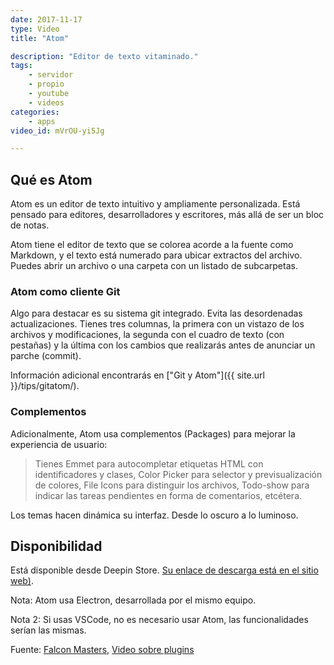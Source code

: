 ```yaml
---
date: 2017-11-17
type: Video
title: "Atom"

description: "Editor de texto vitaminado."
tags:
    - servidor
    - propio
    - youtube
    - videos
categories:
    - apps
video_id: mVrOU-yi5Jg

---
```

<!--more-->

## Qué es Atom

Atom es un editor de texto intuitivo y ampliamente personalizada. Está pensado para editores, desarrolladores y escritores, más allá de ser un bloc de notas.

Atom tiene el editor de texto que se colorea acorde a la fuente como Markdown, y el texto está numerado para ubicar extractos del archivo. Puedes abrir un archivo o una carpeta con un listado de subcarpetas.

### Atom como cliente Git

Algo para destacar es su sistema git integrado. Evita las desordenadas actualizaciones. Tienes tres columnas, la primera con un vistazo de los archivos y modificaciones, la segunda con el cuadro de texto (con pestañas) y la última con los cambios que realizarás antes de anunciar un parche (commit).

Información adicional encontrarás en ["Git y Atom"]({{ site.url }}/tips/gitatom/).

### Complementos

Adicionalmente, Atom usa complementos (Packages) para mejorar la experiencia de usuario:

>Tienes Emmet para autocompletar etiquetas HTML con identificadores y clases, Color Picker para selector y previsualización de colores, File Icons para distinguir los archivos, Todo-show para indicar las tareas pendientes en forma de comentarios, etcétera.

Los temas hacen dinámica su interfaz. Desde lo oscuro a lo luminoso.

## Disponibilidad

Está disponible desde Deepin Store. [Su enlace de descarga está en el sitio web)](https://atom.io/).

Nota: Atom usa Electron, desarrollada por el mismo equipo.

Nota 2: Si usas VSCode, no es necesario usar Atom, las funcionalidades serían las mismas.

Fuente: [Falcon Masters](https://www.youtube.com/channel/UCJl1YajcPWTeJNsQhGyMIMg), [Video sobre plugins](https://www.youtube.com/watch?v=MAghsHyOe5Y)
